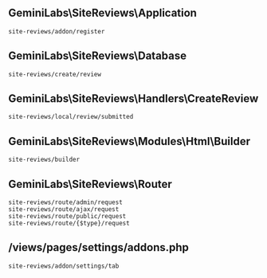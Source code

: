 ## GeminiLabs\SiteReviews\Application

    site-reviews/addon/register

## GeminiLabs\SiteReviews\Database

    site-reviews/create/review

## GeminiLabs\SiteReviews\Handlers\CreateReview

    site-reviews/local/review/submitted

## GeminiLabs\SiteReviews\Modules\Html\Builder

    site-reviews/builder

## GeminiLabs\SiteReviews\Router

    site-reviews/route/admin/request
    site-reviews/route/ajax/request
    site-reviews/route/public/request
    site-reviews/route/{$type}/request

## /views/pages/settings/addons.php

    site-reviews/addon/settings/tab

